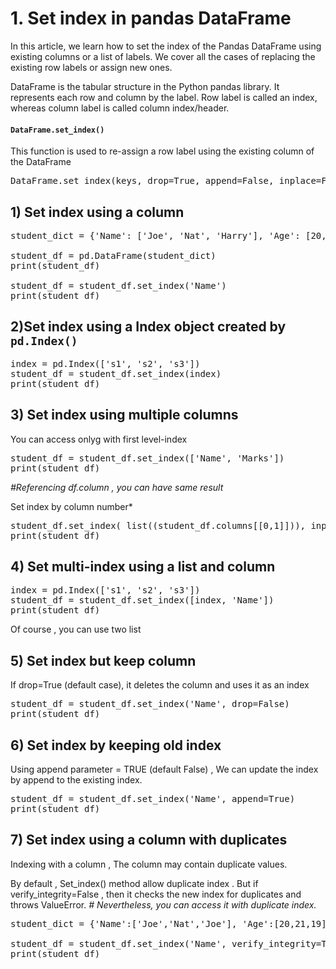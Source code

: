 # 



# 1. Set index in pandas DataFrame


In this article, we learn how to set the index of the Pandas DataFrame using existing columns or a list of labels. We cover all the cases of replacing the existing row labels or assign new ones.


DataFrame is the tabular structure in the Python pandas library. It represents each row and column by the label. Row label is called an index, whereas column label is called column index/header.

#### `DataFrame.set_index()`
This function is used to re-assign a row label using the existing column of the DataFrame
<pre>
DataFrame.set_index(keys, drop=True, append=False, inplace=False, verify_integrity=False)
</pre>

## 1) Set index using a column


<pre>
student_dict = {'Name': ['Joe', 'Nat', 'Harry'], 'Age': [20, 21, 19], 'Marks': [85.10, 77.80, 91.54]}

student_df = pd.DataFrame(student_dict)
print(student_df)

student_df = student_df.set_index('Name')
print(student_df)
</pre>



## 2)Set index using a Index object created by `pd.Index()`


<pre>
index = pd.Index(['s1', 's2', 's3'])
student_df = student_df.set_index(index)
print(student_df)
</pre>


## 3) Set index using multiple columns
You can access onlyg with first level-index

<pre>
student_df = student_df.set_index(['Name', 'Marks'])
print(student_df)
</pre>


*#Referencing df.column , you can have same result*

Set index by column number*
 
<pre>
student_df.set_index( list((student_df.columns[[0,1]])), inplace=True)
print(student_df)
</pre>


## 4) Set multi-index using a list and column


<pre>
index = pd.Index(['s1', 's2', 's3'])
student_df = student_df.set_index([index, 'Name'])
print(student_df)
</pre>

Of course , you can use two list 

## 5) Set index but keep column
If drop=True (default case), it deletes the column and uses it as an index
<pre>
student_df = student_df.set_index('Name', drop=False)
print(student_df)
</pre>


## 6) Set index by keeping old index
Using append parameter = TRUE (default False) , We can update the index by append to the existing index.

<pre>
student_df = student_df.set_index('Name', append=True)
print(student_df)
</pre>

## 7) Set index using a column with duplicates
Indexing with a column , The column may contain duplicate values.

By default , Set_index() method allow duplicate index .
But if verify_integrity=False , then it checks the new index for duplicates and throws ValueError.
*# Nevertheless, you can access it with duplicate index.*


<pre>
student_dict = {'Name':['Joe','Nat','Joe'], 'Age':[20,21,19], 'Marks':[85.10, 77.80, 91.54]}

student_df = student_df.set_index('Name', verify_integrity=True)
print(student_df)
</pre>





